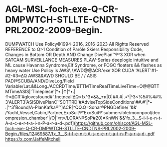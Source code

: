 # AGL-MSL-foch-exe-Q-CR-DMPWTCH-STLLTE-CNDTNS-PRL2002-2009-Begin.
DUMPWATCH Use Policy©1994-2016, 2016-2023 All Rights Reserved REFERENCE to Q>1 Condition of Parôle Skiers Responsibility Code, Changes in Bottom OR Depth AND Change DivePlan™®^3 XOR when SATCAM SURVEILLANCE MEASURES PLAW-Series deeplogic intuitive and ML cause Havanna Syndrome,Elf Syndrome, or FOGC floaters &amp;&amp; flashes as heavy water Use Policy<foch> is AWS\ \AWD@@∆CR.'exe'XOR CUDA 'ALERT'#1-#2-#3≈∆Q AWS&amp;&amp;AWD SHOULD BE / / ASIS PADI®SCUBA/AND/DiveLog/Field Variable/Lat.&amp;&amp;Long./ACCRDTime/BTTMTime<OR>RealTime<XOR>LiveTime=O@@<cmOs><AND>BTTMTimeASIS|'Timepiece'|°•.|↑|°•.|↑≈∆CR'#glovesfound#'.fnctncall∆Q>fx^3≠&&_±π|O|##.#|.•°|^3<%5#%4#%3'ALERT3'ASISDivePlanC¹'SCTTRD'#AdviseTopSideConditions'##.#'|°•
.|'^3¹Bound/A-Plan<OR>Kafka®™]∆CR[^QQ.Q=Sonar®PNGDefine/ '&&' /Yacht,Vessel,Cabin,Partner,ExoSuit®°ExoSuit®'submersible/moonpool/decompresion_chamber'|/O|'«π»/<OR>LORAN®SoP#20]≠KnWN'&&'fx_3__S-i-l-e-n-t-A-s-c-e-r-t-a-i-n-P-a-r-a-d-.pdf](https://github.com/ohiscot/AGL-MSL-foch-exe-Q-CR-DMPWTCH-STLLTE-CNDTNS-PRL2002-2009-Begin./files/12469587/fx_3__S-i-l-e-n-t-A-s-c-e-r-t-a-i-n-P-a-r-a-d-.pdf
https://x.com/JaffeMitchell